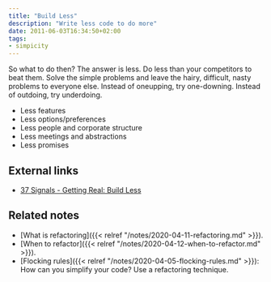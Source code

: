 ```yaml
---
title: "Build Less"
description: "Write less code to do more"
date: 2011-06-03T16:34:50+02:00
tags:
- simpicity
---
```

So what to do then? The answer is less. Do less than your competitors to beat them. Solve the simple problems and leave the hairy, difficult, nasty problems to everyone else. Instead of oneupping, try one-downing. Instead of outdoing, try underdoing.

* Less features
* Less options/preferences
* Less people and corporate structure
* Less meetings and abstractions
* Less promises

## External links

* [37 Signals - Getting Real: Build Less](https://basecamp.com/books/getting-real)

## Related notes

* [What is refactoring]({{< relref "/notes/2020-04-11-refactoring.md" >}}).
* [When to refactor]({{< relref "/notes/2020-04-12-when-to-refactor.md" >}}).
* [Flocking rules]({{< relref "/notes/2020-04-05-flocking-rules.md" >}}): How can you simplify your code? Use a refactoring technique.
